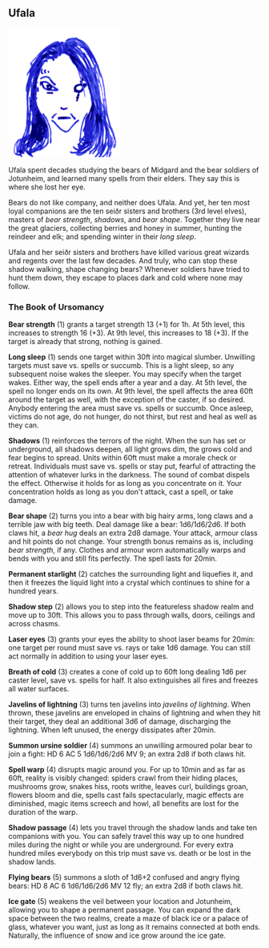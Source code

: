 ## Ufala

![Ufala](Ufala.png)

Ufala spent decades studying the bears of Midgard and the bear
soldiers of Jotunheim, and learned many spells from their elders.
They say this is where she lost her eye.

Bears do not like company, and neither does Ufala. And yet, her ten
most loyal companions are the ten seiðr sisters and brothers (3rd
level elves), masters of *bear strength*, *shadows*, and *bear shape*.
Together they live near the great glaciers, collecting berries and
honey in summer, hunting the reindeer and elk; and spending winter in
their *long sleep*.

Ufala and her seiðr sisters and brothers have killed various great
wizards and regents over the last few decades. And truly, who can stop
these shadow walking, shape changing bears? Whenever soldiers have
tried to hunt them down, they escape to places dark and cold where
none may follow.

### The Book of Ursomancy

**Bear strength** (1) grants a target strength 13 (+1) for 1h. At 5th
level, this increases to strength 16 (+3). At 9th level, this
increases to 18 (+3). If the target is already that strong, nothing is
gained.

**Long sleep** (1) sends one target within 30ft into magical slumber.
Unwilling targets must save vs. spells or succumb. This is a light
sleep, so any subsequent noise wakes the sleeper. You may specify when
the target wakes. Either way, the spell ends after a year and a day.
At 5th level, the spell no longer ends on its own. At 9th level, the
spell affects the area 60ft around the target as well, with the
exception of the caster, if so desired. Anybody entering the area must
save vs. spells or succumb. Once asleep, victims do not age, do not
hunger, do not thirst, but rest and heal as well as they can.

**Shadows** (1) reinforces the terrors of the night. When the sun has
set or underground, all shadows deepen, all light grows dim, the grows
cold and fear begins to spread. Units within 60ft must make a morale
check or retreat. Individuals must save vs. spells or stay put,
fearful of attracting the attention of whatever lurks in the darkness.
The sound of combat dispels the effect. Otherwise it holds for as long
as you concentrate on it. Your concentration holds as long as you
don't attack, cast a spell, or take damage.

**Bear shape** (2) turns you into a bear with big hairy arms, long
claws and a terrible jaw with big teeth. Deal damage like a bear:
1d6/1d6/2d6. If both claws hit, a *bear hug* deals an extra 2d8
damage. Your attack, armour class and hit points do not change. Your
strength bonus remains as is, including *bear strength*, if any.
Clothes and armour worn automatically warps and bends with you and
still fits perfectly. The spell lasts for 20min.

**Permanent starlight** (2) catches the surrounding light and
liquefies it, and then it freezes the liquid light into a crystal
which continues to shine for a hundred years.

**Shadow step** (2) allows you to step into the featureless shadow
realm and move up to 30ft. This allows you to pass through walls,
doors, ceilings and across chasms.

**Laser eyes** (3) grants your eyes the ability to shoot laser beams
for 20min: one target per round must save vs. rays or take 1d6 damage.
You can still act normally in addition to using your laser eyes.

**Breath of cold** (3) creates a cone of cold up to 60ft long dealing
1d6 per caster level, save vs. spells for half. It also extinguishes
all fires and freezes all water surfaces.

**Javelins of lightning** (3) turns ten javelins into *javelins of
lightning*. When thrown, these javelins are enveloped in chains of
lightning and when they hit their target, they deal an additional 3d6
of damage, discharging the lightning. When left unused, the energy
dissipates after 20min.

**Summon ursine soldier** (4) summons an unwilling armoured polar bear
to join a fight: HD 6 AC 5 1d6/1d6/2d6 MV 9; an extra 2d8 if both
claws hit.

**Spell warp** (4) disrupts magic around you. For up to 10min and as
far as 60ft, reality is visibly changed: spiders crawl from their
hiding places, mushrooms grow, snakes hiss, roots writhe, leaves curl,
buildings groan, flowers bloom and die, spells cast fails
spectacularly, magic effects are diminished, magic items screech and
howl, all benefits are lost for the duration of the warp.

**Shadow passage** (4) lets you travel through the shadow lands and
take ten companions with you. You can safely travel this way up to one
hundred miles during the night or while you are underground. For every
extra hundred miles everybody on this trip must save vs. death or be
lost in the shadow lands.

**Flying bears** (5) summons a sloth of 1d6+2 confused and angry
flying bears: HD 8 AC 6 1d6/1d6/2d6 MV 12 fly; an extra 2d8 if both
claws hit.

**Ice gate** (5) weakens the veil between your location and Jotunheim,
allowing you to shape a permanent passage. You can expand the dark
space between the two realms, create a maze of black ice or a palace
of glass, whatever you want, just as long as it remains connected at
both ends. Naturally, the influence of snow and ice grow around the
ice gate.

